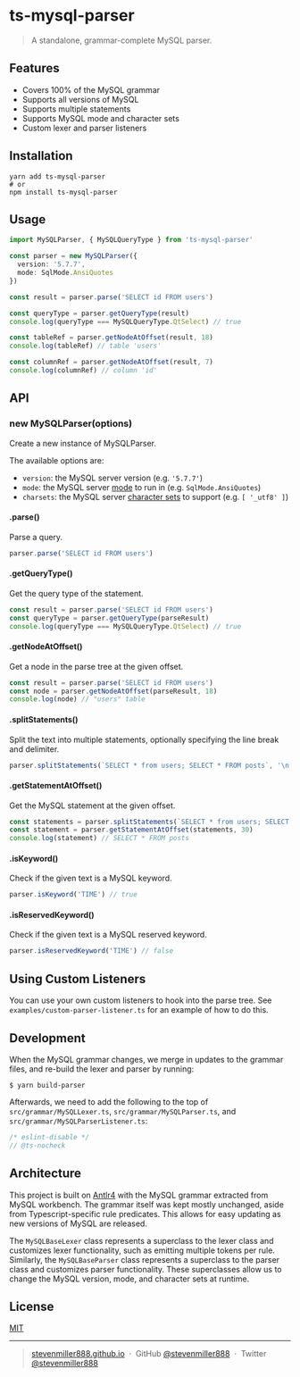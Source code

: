 # ts-mysql-parser

> A standalone, grammar-complete MySQL parser.

## Features

- Covers 100% of the MySQL grammar
- Supports all versions of MySQL
- Supports multiple statements
- Supports MySQL mode and character sets
- Custom lexer and parser listeners

## Installation

```shell
yarn add ts-mysql-parser
# or
npm install ts-mysql-parser
```

## Usage

```typescript
import MySQLParser, { MySQLQueryType } from 'ts-mysql-parser'

const parser = new MySQLParser({
  version: '5.7.7',
  mode: SqlMode.AnsiQuotes
})

const result = parser.parse('SELECT id FROM users')

const queryType = parser.getQueryType(result)
console.log(queryType === MySQLQueryType.QtSelect) // true

const tableRef = parser.getNodeAtOffset(result, 18)
console.log(tableRef) // table 'users'

const columnRef = parser.getNodeAtOffset(result, 7)
console.log(columnRef) // column 'id'
```

## API

### new MySQLParser(options)

Create a new instance of MySQLParser.

The available options are:

- `version`: the MySQL server version (e.g. `'5.7.7'`)
- `mode`: the MySQL server [mode](https://dev.mysql.com/doc/refman/8.0/en/sql-mode.html) to run in (e.g. `SqlMode.AnsiQuotes`)
- `charsets`: the MySQL server [character sets](https://dev.mysql.com/doc/refman/8.0/en/charset-configuration.html) to support (e.g. `[ '_utf8' ]`)

#### .parse()

Parse a query.

```typescript
parser.parse('SELECT id FROM users')
```

#### .getQueryType()

Get the query type of the statement.

```typescript
const result = parser.parse('SELECT id FROM users')
const queryType = parser.getQueryType(parseResult)
console.log(queryType === MySQLQueryType.QtSelect) // true
```

#### .getNodeAtOffset()

Get a node in the parse tree at the given offset.

```typescript
const result = parser.parse('SELECT id FROM users')
const node = parser.getNodeAtOffset(parseResult, 18)
console.log(node) // "users" table
```

#### .splitStatements()

Split the text into multiple statements, optionally specifying the line break and delimiter.

```typescript
parser.splitStatements(`SELECT * from users; SELECT * FROM posts`, '\n', ';')
```

#### .getStatementAtOffset()

Get the MySQL statement at the given offset.

```typescript
const statements = parser.splitStatements(`SELECT * from users; SELECT * FROM posts`, '\n', ';')
const statement = parser.getStatementAtOffset(statements, 30)
console.log(statement) // SELECT * FROM posts
```

#### .isKeyword()

Check if the given text is a MySQL keyword.

```typescript
parser.isKeyword('TIME') // true
```

#### .isReservedKeyword()

Check if the given text is a MySQL reserved keyword.

```typescript
parser.isReservedKeyword('TIME') // false
```

## Using Custom Listeners

You can use your own custom listeners to hook into the parse tree. See `examples/custom-parser-listener.ts` for an example of how to do this.

## Development

When the MySQL grammar changes, we merge in updates to the grammar files, and re-build the lexer and parser by running:

```shell
$ yarn build-parser
```

Afterwards, we need to add the following to the top of `src/grammar/MySQLLexer.ts`, `src/grammar/MySQLParser.ts`, and `src/grammar/MySQLParserListener.ts`:

```typescript
/* eslint-disable */
// @ts-nocheck
```

## Architecture

This project is built on [Antlr4](https://github.com/antlr/antlr4) with the MySQL grammar extracted from MySQL workbench. The grammar itself was kept mostly unchanged, aside from Typescript-specific rule predicates. This allows for easy updating as new versions of MySQL are released.

The `MySQLBaseLexer` class represents a superclass to the lexer class and customizes lexer functionality, such as emitting multiple tokens per rule. Similarly, the `MySQLBaseParser` class represents a superclass to the parser class and customizes parser functionality. These superclasses allow us to change the MySQL version, mode, and character sets at runtime.

## License

[MIT](https://tldrlegal.com/license/mit-license)

---

> [stevenmiller888.github.io](https://stevenmiller888.github.io) &nbsp;&middot;&nbsp;
> GitHub [@stevenmiller888](https://github.com/stevenmiller888) &nbsp;&middot;&nbsp;
> Twitter [@stevenmiller888](https://twitter.com/stevenmiller888)

